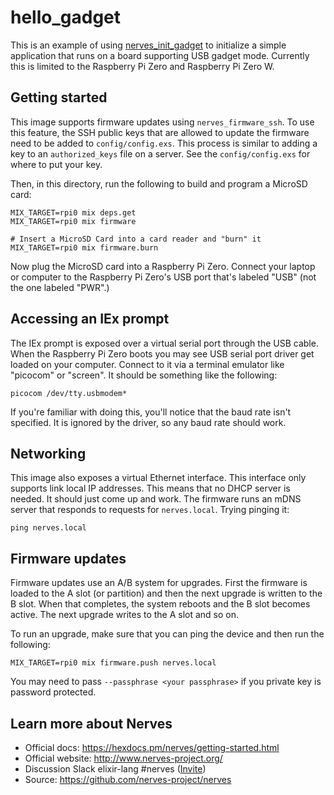 # hello_gadget

This is an example of using
[nerves_init_gadget](https://github.com/fhunleth/nerves_init_gadget) to
initialize a simple application that runs on a board supporting USB gadget mode.
Currently this is limited to the Raspberry Pi Zero and Raspberry Pi Zero W.

## Getting started

This image supports firmware updates using `nerves_firmware_ssh`. To use this
feature, the SSH public keys that are allowed to update the firmware need to be
added to `config/config.exs`. This process is similar to adding a key to an
`authorized_keys` file on a server. See the `config/config.exs` for where to put
your key.

Then, in this directory, run the following to build and program a MicroSD card:

```
MIX_TARGET=rpi0 mix deps.get
MIX_TARGET=rpi0 mix firmware

# Insert a MicroSD Card into a card reader and "burn" it
MIX_TARGET=rpi0 mix firmware.burn
```
Now plug the MicroSD card into a Raspberry Pi Zero. Connect your laptop or
computer to the Raspberry Pi Zero's USB port that's labeled "USB" (not the one
labeled "PWR".)

## Accessing an IEx prompt

The IEx prompt is exposed over a virtual serial port through the USB cable. When
the Raspberry Pi Zero boots you may see USB serial port driver get loaded on
your computer. Connect to it via a terminal emulator like "picocom" or "screen".
It should be something like the following:

```
picocom /dev/tty.usbmodem*
```
If you're familiar with doing this, you'll notice that the baud rate isn't
specified. It is ignored by the driver, so any baud rate should work.

## Networking

This image also exposes a virtual Ethernet interface. This interface only
supports link local IP addresses. This means that no DHCP server is needed. It
should just come up and work. The firmware runs an mDNS server that responds to
requests for `nerves.local`. Trying pinging it:
```
ping nerves.local
```

## Firmware updates

Firmware updates use an A/B system for upgrades. First the firmware is loaded to
the A slot (or partition) and then the next upgrade is written to the B slot.
When that completes, the system reboots and the B slot becomes active. The next
upgrade writes to the A slot and so on.

To run an upgrade, make sure that you can ping the device and then run the
following:
```
MIX_TARGET=rpi0 mix firmware.push nerves.local
```
You may need to pass `--passphrase <your passphrase>` if you private key is
password protected.

## Learn more about Nerves

  * Official docs: https://hexdocs.pm/nerves/getting-started.html
  * Official website: http://www.nerves-project.org/
  * Discussion Slack elixir-lang #nerves ([Invite](https://elixir-slackin.herokuapp.com/))
  * Source: https://github.com/nerves-project/nerves
